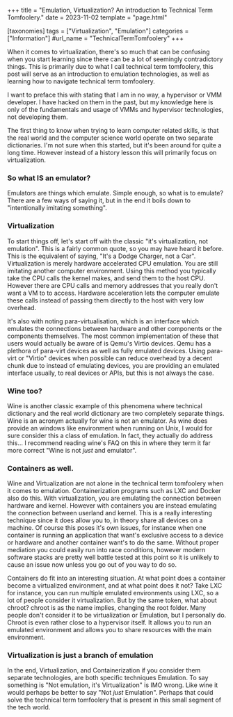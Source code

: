 +++
title = "Emulation, Virtualization? An introduction to Technical Term Tomfoolery."
date = 2023-11-02
template = "page.html"

[taxonomies]
tags = ["Virtualization", "Emulation"]
categories = ["Information"]
#url_name = "TechnicalTermTomfoolery"
+++

When it comes to virtualization, there's so much that can be confusing when you start learning since there can be a lot of seemingly contradictory things. This is primarily due to what I call technical term tomfoolery, this post will serve as an introduction to emulation technologies, as well as learning how to navigate technical term tomfoolery. 

I want to preface this with stating that I am in no way, a hypervisor or VMM developer. I have hacked on them in the past, but my knowledge here is only of the fundamentals and usage of VMMs and hypervisor technologies, not developing them. 

The first thing to know when trying to learn computer related skills, is that the real world and the computer science world operate on two separate dictionaries. I'm not sure when this started, but it's been around for quite a long time. However instead of a history lesson this will primarily focus on virtualization.
<!-- more -->
### So what IS an emulator? 
Emulators are things which emulate. Simple enough, so what is to emulate? There are a few ways of saying it, but in the end it boils down to "intentionally imitating something". 

### Virtualization
To start things off, let's start off with the classic "it's virtualization, not emulation". This is a fairly common quote, so you may have heard it before. This is the equivalent of saying, "It's a Dodge Charger, not a Car". Virtualization is merely hardware accelerated CPU emulation. You are still imitating another computer environment. Using this method you typically take the CPU calls the kernel makes, and send them to the host CPU. However there are CPU calls and memory addresses that you really don't want a VM to to access. Hardware acceleration lets the computer emulate these calls instead of passing them directly to the host with very low overhead.

It's also with noting para-virtualisation, which is an interface which emulates the connections between hardware and other components or the components themselves. The most common implementation of these that users would actually be aware of is Qemu's Virtio devices. Qemu has a plethora of para-virt devices as well as fully emulated devices. Using para-virt or "Virtio" devices when possible can reduce overhead by a decent chunk due to instead of emulating devices, you are providing an emulated interface usually, to real devices or APIs, but this is not always the case.

### Wine too?
Wine is another classic example of this phenomena where technical dictionary and the real world dictionary are two completely separate things. Wine is an acronym actually for wine is not an emulator. As wine does provide an windows like environment when running on Unix, I would for sure consider this a class of emulation. In fact, they actually do address this... I recommend reading wine's FAQ on this in where they term it far more correct "Wine is not *just* and emulator". 

### Containers as well.
Wine and Virtualization are not alone in the technical term tomfoolery when it comes to emulation. Containerization programs such as LXC and Docker also do this. With virtualization, you are emulating the connection between hardware and kernel. However with containers you are instead emulating the connection between userland and kernel. This is a really interesting technique since it does allow you to, in theory share all devices on a machine. Of course this poses it's own issues, for instance when one container is running an application that want's exclusive access to a device or hardware and another container want's to do the same. Without proper mediation you could easily run into race conditions, however modern software stacks are pretty well battle tested at this point so it is unlikely to cause an issue now unless you go out of you way to do so. 

Containers do fit into an interesting situation. At what point does a container become a virtualized environment, and at what point does it not? Take LXC for instance, you can run multiple emulated environments using LXC, so a lot of people consider it virtualization. But by the same token, what about chroot? chroot is as the name implies, changing the root folder. Many people don't consider it to be virtualization or Emulation, but I personally do. Chroot is even rather close to a hypervisor itself. It allows you to run an emulated environment and allows you to share resources with the main environment. 

### Virtualization is just a branch of emulation
In the end, Virtualization, and Containerization if you consider them separate technologies, are both specific techniques Emulation. To say something is "Not emulation, it's Virtualization" is IMO wrong. Like wine it would perhaps be better to say "Not *just* Emulation". Perhaps that could solve the technical term tomfoolery that is present in this small segment of the tech world.
